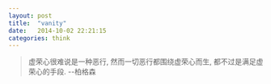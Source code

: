 ```yaml
---
layout: post
title:  "vanity"
date:   2014-10-02 22:21:15
categories: think
---
```


>虚荣心很难说是一种恶行, 然而一切恶行都围绕虚荣心而生, 都不过是满足虚荣心的手段. --柏格森
<!--more-->